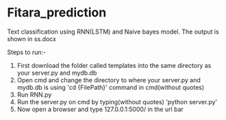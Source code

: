 # Fitara_prediction
Text classification using RNN(LSTM) and Naive bayes model.
The output is shown in ss.docx

Steps to run:-
1) First download the folder called templates into the same directory as your server.py and mydb.db
2) Open cmd and change the directory to where your server.py and mydb.db is using 'cd {FilePath}' command in cmd(without quotes)
3) Run RNN.py
4) Run the server.py on cmd by typing(without quotes) 'python server.py'
5) Now open a browser and type 127.0.0.1:5000/ in the url bar
